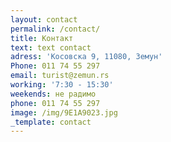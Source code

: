 ```yaml
---
layout: contact
permalink: /contact/
title: Контакт
text: text contact
adress: 'Косовска 9, 11080, Земун'
Phone: 011 74 55 297
email: turist@zemun.rs
working: '7:30 - 15:30'
weekends: не радимо
phone: 011 74 55 297
image: /img/9E1A9023.jpg
_template: contact
---
```








